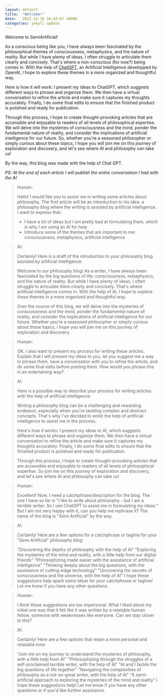 ```yaml
---
layout: default
title:  "Welcome!"
date:   2022-12-16 16:43:07 +0000
categories: jekyll update
---
```

Welcome to SemiArtificial! 

As a conscious being like you, I have always been fascinated by the philosophical themes of consciousness, metaphysics, and the nature of reality. But while I have plenty of ideas, I often struggle to articulate them clearly and concisely. That's where a non-conscious (for now?) being comes in. With the help of [ChatGPT](https://openai.com/blog/chatgpt/), an Artificial Intelligence developped by OpenAI, I hope to explore these themes in a more organized and thoughtful way.

Here is how it will work: I present my ideas to ChatGPT, which suggests different ways to phrase and organize them. We then have a virtual conversation to refine the article and make sure it captures my thoughts accurately. Finally, I do some final edits to ensure that the finished product is polished and ready for publication.

Through this process, I hope to create thought-provoking articles that are accessible and enjoyable to readers of all levels of philosophical expertise. We will delve into the mysteries of consciousness and the mind, ponder the fundamental nature of reality, and consider the implications of artificial intelligence for our future. So, whether you're a seasoned philosopher or simply curious about these topics, I hope you will join me on this journey of exploration and discovery, and let's see where AI and philosophy can take us!

By the way, this blog was made with the help of Chat GPT.

_PS: At the end of each article I will publish the entire conversation I had with the AI_


>Human:
>
>Hello! I would like you to assist me in writing some articles about philosophy. The first article will be an introduction to his idea: a philosophy blog where the writing is assisted by artificial intelligence. I want to express that:
>- I have a lot of ideas but I am pretty bad at formulating them, which is why I am using an AI for help
>- Introduce some of the themes that are important to me: consciousness, metaphysics, artificial intelligence

>AI:
>
>Certainly! Here is a draft of the introduction to your philosophy blog assisted by artificial intelligence:
>
>Welcome to our philosophy blog! As a writer, I have always been fascinated by the big questions of life: consciousness, metaphysics, and the nature of reality. But while I have plenty of ideas, I often struggle to articulate them clearly and concisely. That's where artificial intelligence comes in. With the help of AI, I hope to explore these themes in a more organized and thoughtful way.
>
>Over the course of this blog, we will delve into the mysteries of consciousness and the mind, ponder the fundamental nature of reality, and consider the implications of artificial intelligence for our future. Whether you're a seasoned philosopher or simply curious about these topics, I hope you will join me on this journey of exploration and discovery.

>Human:
>
>OK, I also want to present my process for writing these articles. Explain that I will present my ideas to you, let you suggest me a way to phrase them, have a conversation with you to refine the article, and do some final edits before posting them. How would you phrase this in an entertaining way?

>AI:
>
>Here is a possible way to describe your process for writing articles with the help of artificial intelligence:
>
>Writing a philosophy blog can be a challenging and rewarding endeavor, especially when you're tackling complex and abstract concepts. That's why I've decided to enlist the help of artificial intelligence to assist me in the process.
>
>Here's how it works: I present my ideas to AI, which suggests different ways to phrase and organize them. We then have a virtual conversation to refine the article and make sure it captures my thoughts accurately. Finally, I do some final edits to ensure that the finished product is polished and ready for publication.
>
>Through this process, I hope to create thought-provoking articles that are accessible and enjoyable to readers of all levels of philosophical expertise. So join me on this journey of exploration and discovery, and let's see where AI and philosophy can take us!

>Human:
>
>Excellent! Now, I need a catchphrase/description for the blog. The one I have so far is "I like to write about philosophy - but I am a terrible writer. So I use ChatGPT to assist me in formulating my ideas." But I am not very happy with it, can you help me rephrase it? The name of the blog is "Semi Artificial" by the way.

>AI:
>
>Certainly! Here are a few options for a catchphrase or tagline for your "Semi Artificial" philosophy blog:
>
>"Discovering the depths of philosophy with the help of AI"
>"Exploring the mysteries of the mind and reality, with a little help from our digital friends"
>"Philosophizing made easier with the assistance of artificial intelligence"
>"Thinking deeply about the big questions, with the assistance of cutting-edge technology"
>"Uncovering the secrets of consciousness and the universe, with the help of AI"
>I hope these suggestions help spark some ideas for your catchphrase or tagline! Let me know if you have any other questions.

>Human:
>
>I think these suggestions are too impersonal. What I liked about my initial one was that it felt like it was written by a relatable human fellow, someone with weaknesses like everyone. Can we stay closer to this?

>AI:
>
>Certainly! Here are a few options that retain a more personal and relatable tone:
>
>"Join me on my journey to understand the mysteries of philosophy, with a little help from AI"
>"Philosophizing through the struggles of a self-proclaimed terrible writer, with the help of AI"
>"AI and I tackle the big questions of life together"
>"Navigating the complexities of philosophy as a not-so-great writer, with the help of AI"
>"A semi-artificial approach to exploring the mysteries of the mind and reality"
>I hope these suggestions help! Let me know if you have any other questions or if you'd like further assistance.
```
